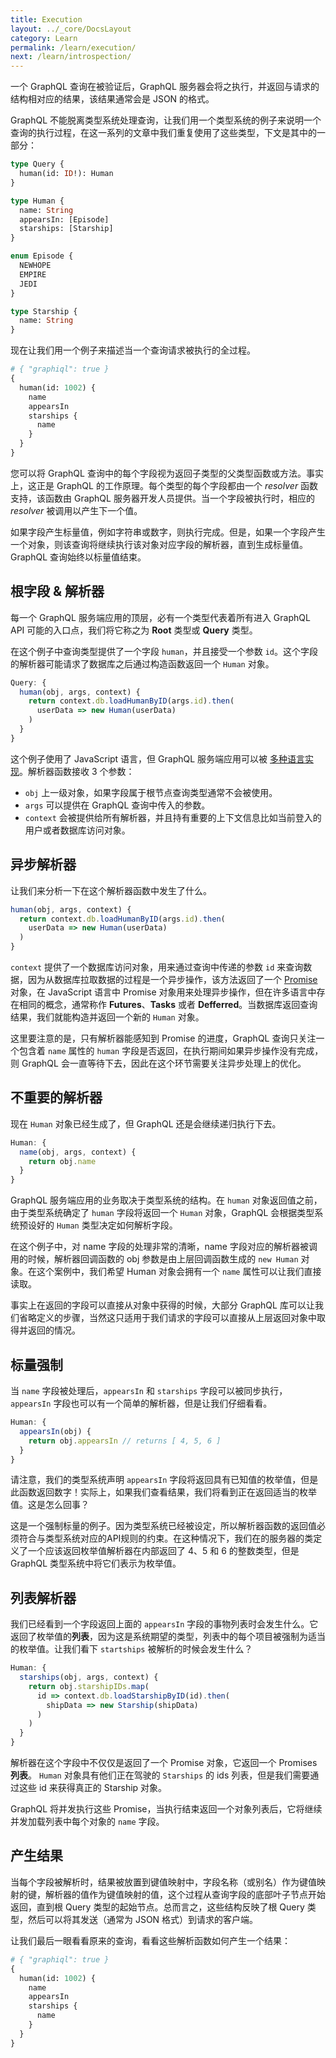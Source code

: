 ```yaml
---
title: Execution
layout: ../_core/DocsLayout
category: Learn
permalink: /learn/execution/
next: /learn/introspection/
---
```


一个 GraphQL 查询在被验证后，GraphQL 服务器会将之执行，并返回与请求的结构相对应的结果，该结果通常会是 JSON 的格式。

GraphQL 不能脱离类型系统处理查询，让我们用一个类型系统的例子来说明一个查询的执行过程，在这一系列的文章中我们重复使用了这些类型，下文是其中的一部分：

```graphql
type Query {
  human(id: ID!): Human
}

type Human {
  name: String
  appearsIn: [Episode]
  starships: [Starship]
}

enum Episode {
  NEWHOPE
  EMPIRE
  JEDI
}

type Starship {
  name: String
}
```

现在让我们用一个例子来描述当一个查询请求被执行的全过程。

```graphql
# { "graphiql": true }
{
  human(id: 1002) {
    name
    appearsIn
    starships {
      name
    }
  }
}
```

您可以将 GraphQL 查询中的每个字段视为返回子类型的父类型函数或方法。事实上，这正是 GraphQL 的工作原理。每个类型的每个字段都由一个 *resolver* 函数支持，该函数由 GraphQL 服务器开发人员提供。当一个字段被执行时，相应的 *resolver* 被调用以产生下一个值。

如果字段产生标量值，例如字符串或数字，则执行完成。但是，如果一个字段产生一个对象，则该查询将继续执行该对象对应字段的解析器，直到生成标量值。GraphQL 查询始终以标量值结束。

## 根字段 & 解析器

每一个 GraphQL 服务端应用的顶层，必有一个类型代表着所有进入 GraphQL API 可能的入口点，我们将它称之为 **Root** 类型或 **Query** 类型。

在这个例子中查询类型提供了一个字段 `human`，并且接受一个参数 `id`。这个字段的解析器可能请求了数据库之后通过构造函数返回一个 `Human` 对象。

```js
Query: {
  human(obj, args, context) {
    return context.db.loadHumanByID(args.id).then(
      userData => new Human(userData)
    )
  }
}
```

这个例子使用了 JavaScript 语言，但 GraphQL 服务端应用可以被 [多种语言实现](/code/)。解析器函数接收 3 个参数：

- `obj` 上一级对象，如果字段属于根节点查询类型通常不会被使用。
- `args` 可以提供在 GraphQL 查询中传入的参数。
- `context` 会被提供给所有解析器，并且持有重要的上下文信息比如当前登入的用户或者数据库访问对象。

## 异步解析器

让我们来分析一下在这个解析器函数中发生了什么。

```js
human(obj, args, context) {
  return context.db.loadHumanByID(args.id).then(
    userData => new Human(userData)
  )
}
```

`context` 提供了一个数据库访问对象，用来通过查询中传递的参数 `id` 来查询数据，因为从数据库拉取数据的过程是一个异步操作，该方法返回了一个 [Promise](https://developer.mozilla.org/en-US/docs/Web/JavaScript/Reference/Global_Objects/Promise) 对象，在 JavaScript 语言中 Promise 对象用来处理异步操作，但在许多语言中存在相同的概念，通常称作 **Futures**、**Tasks** 或者 **Defferred**。当数据库返回查询结果，我们就能构造并返回一个新的 `Human` 对象。

这里要注意的是，只有解析器能感知到 Promise 的进度，GraphQL 查询只关注一个包含着 `name` 属性的 `human` 字段是否返回，在执行期间如果异步操作没有完成，则 GraphQL 会一直等待下去，因此在这个环节需要关注异步处理上的优化。

## 不重要的解析器

现在 `Human` 对象已经生成了，但 GraphQL 还是会继续递归执行下去。

```js
Human: {
  name(obj, args, context) {
    return obj.name
  }
}
```

GraphQL 服务端应用的业务取决于类型系统的结构。在 `human` 对象返回值之前，由于类型系统确定了 `human` 字段将返回一个 `Human` 对象，GraphQL 会根据类型系统预设好的 `Human` 类型决定如何解析字段。

在这个例子中，对 name 字段的处理非常的清晰，name 字段对应的解析器被调用的时候，解析器回调函数的 obj 参数是由上层回调函数生成的 `new Human` 对象。在这个案例中，我们希望 Human 对象会拥有一个 `name` 属性可以让我们直接读取。

事实上在返回的字段可以直接从对象中获得的时候，大部分 GraphQL 库可以让我们省略定义的步骤，当然这只适用于我们请求的字段可以直接从上层返回对象中取得并返回的情况。

## 标量强制

当 `name` 字段被处理后，`appearsIn` 和 `starships` 字段可以被同步执行， `appearsIn` 字段也可以有一个简单的解析器，但是让我们仔细看看。

```js
Human: {
  appearsIn(obj) {
    return obj.appearsIn // returns [ 4, 5, 6 ]
  }
}
```

请注意，我们的类型系统声明 `appearsIn` 字段将返回具有已知值的枚举值，但是此函数返回数字！实际上，如果我们查看结果，我们将看到正在返回适当的枚举值。这是怎么回事？

这是一个强制标量的例子。因为类型系统已经被设定，所以解析器函数的返回值必须符合与类型系统对应的API规则的约束。在这种情况下，我们在的服务器的类定义了一个应该返回枚举值解析器在内部返回了 4、5 和 6 的整数类型，但是 GraphQL 类型系统中将它们表示为枚举值。

## 列表解析器

我们已经看到一个字段返回上面的 `appearsIn` 字段的事物列表时会发生什么。它返回了枚举值的**列表**，因为这是系统期望的类型，列表中的每个项目被强制为适当的枚举值。让我们看下 `startships` 被解析的时候会发生什么？

```js
Human: {
  starships(obj, args, context) {
    return obj.starshipIDs.map(
      id => context.db.loadStarshipByID(id).then(
        shipData => new Starship(shipData)
      )
    )
  }
}
```

解析器在这个字段中不仅仅是返回了一个 Promise 对象，它返回一个 Promises **列表**。 `Human` 对象具有他们正在驾驶的 `Starships` 的 ids 列表，但是我们需要通过这些 id 来获得真正的 Starship 对象。

GraphQL 将并发执行这些 Promise，当执行结束返回一个对象列表后，它将继续并发加载列表中每个对象的 `name` 字段。

## 产生结果

当每个字段被解析时，结果被放置到键值映射中，字段名称（或别名）作为键值映射的键，解析器的值作为键值映射的值，这个过程从查询字段的底部叶子节点开始返回，直到根 Query 类型的起始节点。总而言之，这些结构反映了根 Query 类型，然后可以将其发送（通常为 JSON 格式）到请求的客户端。

让我们最后一眼看看原来的查询，看看这些解析函数如何产生一个结果：

```graphql
# { "graphiql": true }
{
  human(id: 1002) {
    name
    appearsIn
    starships {
      name
    }
  }
}
```
